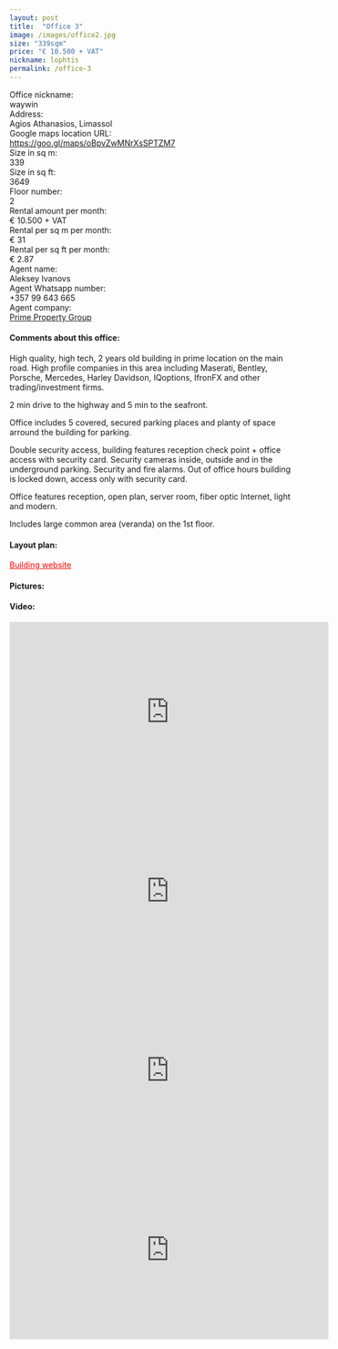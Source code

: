 ```yaml
---
layout: post
title:  "Office 3"
image: /images/office2.jpg
size: "339sqm"
price: "€ 10.500 + VAT"
nickname: lophtis
permalink: /office-3
---
```


<div class="office-info-grid">
    <div>Office nickname:</div>
    <div>waywin</div>
    <div>Address:</div>
    <div>Agios Athanasios, Limassol</div>
    <div>Google maps location URL:</div>
    <div><a href="https://goo.gl/maps/oBpvZwMNrXsSPTZM7" target="_blank" rel="noopener noreferrer">https://goo.gl/maps/oBpvZwMNrXsSPTZM7</a></div>
    <div>Size in sq m:</div>
    <div>339</div>
    <div>Size in sq ft:</div>
    <div>3649</div>
    <div>Floor number:</div>
    <div>2</div>
    <div>Rental amount per month:</div>
    <div>€ 10.500 + VAT</div>
    <div>Rental per sq m per month:</div>
    <div>€ 31</div>
    <div>Rental per sq ft per month:</div>
    <div>€ 2.87</div>
    <div>Agent name:</div>
    <div>Aleksey Ivanovs</div>
    <div>Agent Whatsapp number:</div>
    <div>+357 99 643 665</div>
    <div>Agent company:</div>
    <div><a href="https://www.prime-property.com/en/Rent/Office/Cyprus/Limassol/Agios_Athanasios/16389/" target="_blank" rel="noopener noreferrer">Prime Property Group</a></div>
</div>

#### Comments about this office:

High quality, high tech, 2 years old building in prime location on the main road. High profile companies in this area including Maserati, Bentley, Porsche, Mercedes, Harley Davidson, IQoptions, IfronFX and other trading/investment firms. 

2 min drive to the highway and 5 min to the seafront. 

Office includes 5 covered, secured parking places and planty of space arround the building for parking.

Double security access, building features reception check point + office access with security card. Security cameras inside, outside and in the underground parking. Security and fire alarms. Out of office hours building is locked down, access only with security card.

Office features reception, open plan, server room, fiber optic Internet, light and modern.

Includes large common area (veranda) on the 1st floor.

#### Layout plan:

<a href="http://www.waywinplaza.com/" target="_blank" rel="noopener noreferrer" style="color: red;">Building website</a>

#### Pictures:

#### Video:

<iframe width="560" height="315" src="https://www.youtube.com/embed/jpJ3WbjN00s" frameborder="0" allow="accelerometer; autoplay; encrypted-media; gyroscope; picture-in-picture" allowfullscreen></iframe>

<iframe width="560" height="315" src="https://www.youtube.com/embed/1tzRC7Yr3zk" frameborder="0" allow="accelerometer; autoplay; encrypted-media; gyroscope; picture-in-picture" allowfullscreen></iframe>

<iframe width="560" height="315" src="https://www.youtube.com/embed/LuUlXBViB1A" frameborder="0" allow="accelerometer; autoplay; encrypted-media; gyroscope; picture-in-picture" allowfullscreen></iframe>

<iframe width="560" height="315" src="https://www.youtube.com/embed/btmop4CAaLA" frameborder="0" allow="accelerometer; autoplay; encrypted-media; gyroscope; picture-in-picture" allowfullscreen></iframe>

